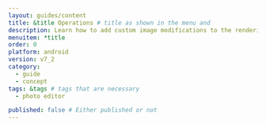```yaml
---
layout: guides/content
title: &title Operations # title as shown in the menu and 
description: Learn how to add custom image modifications to the rendering process of the PhotoEditor SDK for Android by extending the operation class.
menuitem: *title
order: 0
platform: android
version: v7_2
category: 
  - guide
  - concept
tags: &tags # tags that are necessary
  - photo editor

published: false # Either published or not 
---
```

